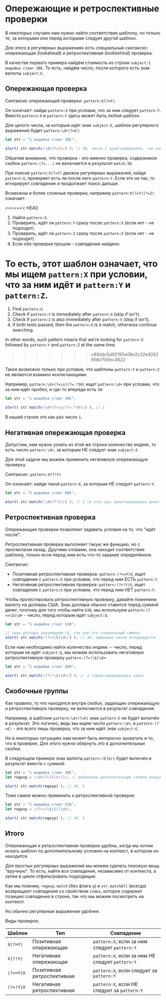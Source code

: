 # Опережающие и ретроспективные проверки

В некоторых случаях нам нужно найти соответствия шаблону, но только те, за которыми или перед которыми следует другой шаблон.

Для этого в регулярных выражениях есть специальный синтаксис: опережающая (lookahead) и ретроспективная (lookbehind) проверка.

В качестве первого примера найдём стоимость из строки `subject:1 индейка стоит 30€`. То есть, найдём число, после которого есть знак валюты `subject:€`.

## Опережающая проверка

Синтаксис опережающей проверки: `pattern:X(?=Y)`.

Он означает: найди `pattern:X` при условии, что за ним следует `pattern:Y`. Вместо `pattern:X` и `pattern:Y` здесь может быть любой шаблон.

Для целого числа, за которым идёт знак `subject:€`, шаблон регулярного выражения будет `pattern:\d+(?=€)`:

```js run
let str = "1 индейка стоит 30€";

alert( str.match(/\d+(?=€)/) ); // 30, число 1 проигнорировано, так как за ним НЕ следует €
```

Обратим внимание, что проверка - это именно проверка, содержимое скобок `pattern:(?=...)` не включается в результат `match:30`.

При поиске `pattern:X(?=Y)` движок регулярных выражений, найдя `pattern:X`, проверяет есть ли после него `pattern:Y`. Если это не так, то игнорирует совпадение и продолжает поиск дальше.

Возможны и более сложные проверки, например `pattern:X(?=Y)(?=Z)` означает:

<<<<<<< HEAD
1. Найти `pattern:X`.
2. Проверить, идёт ли `pattern:Y` сразу после `pattern:X` (если нет - не подходит).
3. Проверить, идёт ли `pattern:Z` сразу после `pattern:X` (если нет - не подходит).
4. Если обе проверки прошли - совпадение найдено.

То есть, этот шаблон означает, что мы ищем `pattern:X` при условии, что за ним идёт и `pattern:Y` и `pattern:Z`.
=======
1. Find `pattern:X`.
2. Check if `pattern:Y` is immediately after `pattern:X` (skip if isn't).
3. Check if `pattern:Z` is also immediately after `pattern:X` (skip if isn't).
4. If both tests passed, then the `pattern:X` is a match, otherwise continue searching.

In other words, such pattern means that we're looking for `pattern:X` followed by `pattern:Y` and `pattern:Z` at the same time.
>>>>>>> c89ddc5d92195e08e2c32e30526fdb755fec4622

Такое возможно только при условии, что шаблоны `pattern:Y` и `pattern:Z` не являются взаимно исключающими.

Например, `pattern:\d+(?=\s)(?=.*30)` ищет `pattern:\d+` при условии, что за ним идёт пробел, и где-то впереди есть `30`:

```js run
let str = "1 индейка стоит 30€";

alert( str.match(/\d+(?=\s)(?=.*30)/) ); // 1
```

В нашей строке это как раз число `1`.

## Негативная опережающая проверка

Допустим, нам нужно узнать из этой же строки количество индеек, то есть число `pattern:\d+`, за которым НЕ следует знак `subject:€`.

Для этой задачи мы можем применить негативную опережающую проверку.

Синтаксис: `pattern:X(?!Y)`

Он означает: найди такой `pattern:X`, за которым НЕ следует `pattern:Y`.

```js run
let str = "2 индейки стоят 60€";

alert( str.match(/\d+(?!€)/) ); // 2 (в этот раз проигнорирована цена)
```

## Ретроспективная проверка

Опережающие проверки позволяют задавать условия на то, что "идёт после".

Ретроспективная проверка выполняет такую же функцию, но с просмотром назад. Другими словами, она находит соответствие шаблону, только если перед ним есть что-то заранее определённое.

Синтаксис:
- Позитивная ретроспективная проверка: `pattern:(?<=Y)X`, ищет совпадение с `pattern:X` при условии, что перед ним ЕСТЬ `pattern:Y`.
- Негативная ретроспективная проверка: `pattern:(?<!Y)X`, ищет совпадение с `pattern:X` при условии, что перед ним НЕТ `pattern:Y`.

Чтобы протестировать ретроспективную проверку, давайте поменяем валюту на доллары США. Знак доллара обычно ставится перед суммой денег, поэтому для того чтобы найти `$30`, мы используем `pattern:(?<=\$)\d+` - число, перед которым идёт `subject:$`:

```js run
let str = "1 индейка стоит $30";

// знак доллара экранируем \$, так как это специальный символ
alert( str.match(/(?<=\$)\d+/) ); // 30, одинокое число игнорируется
```

Если нам необходимо найти количество индеек -- число, перед которым не идёт `subject:$`, мы можем использовать негативную ретроспективную проверку `pattern:(?<!\$)\d+`:

```js run
let str = "2 индейки стоят $60";

alert( str.match(/(?<!\$)\d+/) ); // 2 (проигнорировалась цена)
```

## Скобочные группы

Как правило, то что находится внутри скобок, задающих опережающую и ретроспективную проверку, не включается в результат совпадения.

Например, в шаблоне `pattern:\d+(?=€)` знак `pattern:€` не будет включён в результат. Это логично, ведь мы ищем число `pattern:\d+`, а `pattern:(?=€)` - это всего лишь проверка, что за ним идёт знак `subject:€`.

Но в некоторых ситуациях нам может быть интересно захватить и то, что в проверке. Для этого нужно обернуть это в дополнительные скобки.

В следующем примере знак валюты `pattern:(€|kr)` будет включён в результат вместе с суммой:

```js run
let str = "1 индейка стоит 30€";
let regexp = /\d+(?=(€|kr))/; // добавлены дополнительные скобки вокруг €|kr

alert( str.match(regexp) ); // 30, €
```

Тоже самое можно применить к ретроспективной проверке:

```js run
let str = "1 индейка стоит $30";
let regexp = /(?<=(\$|£))\d+/;

alert( str.match(regexp) ); // 30, $
```

## Итого

Опережающая и ретроспективная проверки удобны, когда мы хотим искать шаблон по дополнительному условию на контекст, в котором он находится.

Для простых регулярных выражений мы можем сделать похожую вещь "вручную". То есть, найти все совпадения, независимо от контекста, а затем в цикле отфильтровать подходящие.

Как мы помним, `regexp.match` (без флага `g`) и `str.matchAll` (всегда) возвращают совпадения со свойством `index`, которое содержит позицию совпадения в строке, так что мы можем посмотреть на контекст.

Но обычно регулярные выражения удобнее.

Виды проверок:

| Шаблон            | Тип                        | Совпадение                      |
|--------------------|----------------------------|---------------------------------|
| `X(?=Y)`   | Позитивная опережающая     | `pattern:X`, если за ним следует `pattern:Y`    |
| `X(?!Y)`   | Негативная опережающая     | `pattern:X`, если за ним НЕ следует `pattern:Y` |
| `(?<=Y)X`  | Позитивная ретроспективная | `pattern:X`, если следует за `pattern:Y`        |
| `(?<!Y)X`  | Негативная ретроспективная | `pattern:X`, если НЕ следует за `pattern:Y`     |
